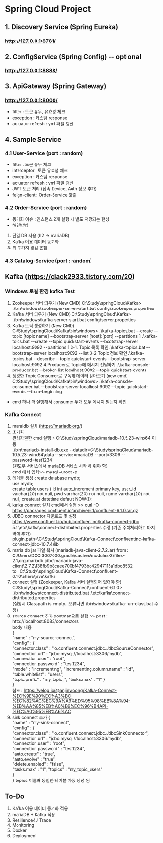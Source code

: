 # Spring Cloud Project

## 1. Discovery Service (Spring Eureka)
### http://127.0.0.1:8761/
## 2. ConfigService (Spring Config) -- optional
### http://127.0.0.1:8888/
## 3. ApiGateway (Spring Gateway)
### http://127.0.0.1:8000/
- filter : 토큰 유무, 유효성 체크
- exception : 커스텀 response
- actuator refresh : yml 파일 갱신

## 4. Sample Service
### 4.1 User-Service (port : random)
- filter : 토큰 유무 체크
- interceptor : 토큰 유효성 체크
- exception : 커스텀 response
- actuator refresh : yml 파일 갱신
- JWT 토큰 처리 (접속 Device, Auth 정보 추가)
- feign-client : Order-Service 호출

### 4.2 Order-Service (port : random)
- 동기화 이슈 : 인스턴스 2개 실행 시 별도 저장되는 현상
- 해결방법
1. 단일 DB 사용 (h2 -> mariaDB)
2. Kafka 이용 데이터 동기화
3. 위 두가지 방법 혼합 

### 4.3 Catalog-Service (port : random)

## Kafka (https://clack2933.tistory.com/20)
### Windows 로컬 환경 kafka Test
1. Zookeeper 서버 띄우기 (New CMD)
C:\Study\springCloud\Kafka>
.\bin\windows\zookeeper-server-start.bat config\zookeeper.properties
2. Kafka 서버 띄우기 (New CMD)
C:\Study\springCloud\Kafka>
.\bin\windows\kafka-server-start.bat config\server.properties
3. Kafka 토픽 생성하기 (New CMD)
C:\Study\springCloud\Kafka\bin\windows>
.\kafka-topics.bat --create --topic [topic name] --bootstrap-server [host]:[port] --partitions 1
.\kafka-toics.bat --create --topic quickstart-events --bootstrap-server localhost:9092 --partitions 1
3-1. Topic 목록 확인
.\kafka-topics.bat --bootstrap-server localhost:9092 --list
3-2 Topic 정보 확인
.\kafka-topics.bat --describe --topic quickstart-events --bootstrap-server localhost:9092
4.Producer로 Topic에 메시지 전달하기
.\kafka-console-producer.bat --broker-list localhost:9092 --topic quickstart-events
5. 생성한 Topic Consumer로 구독해 데이터 받아오기 (new cmd)
C:\Study\springCloud\Kafka\bin\windows>
.\kafka-console-consumer.bat --bootstrap-server localhost:9092 --topic quickstart-events --from-beginning
* cmd 하나 더 실행해서 consumer 두개 모두 메시지 받는지 확인

### Kafka Connect
1. maraidb 설치 (https://mariadb.org/)  
2. 초기화  
관리자권한 cmd 실행 > C:\Study\springCloud\mariadb-10.5.23-winx64 이동  
.\bin\mariadb-install-db.exe --datadir=C:\Study\springCloud\mariadb-10.5.23-winx64\data --service=mariaDB --port=3306 --password=test1234  
(윈도우 서비스에서 mariaDB 서비스 시작 해 줘야 함)  
cmd 에서 입력>> mysql -uroot -p  
3. 테이블 생성
create database mydb;  
use mydb;  
create table users ( id int auto_increment primary key, user_id varchar(20) not null, pwd varchar(20) not null, name varchar(20) not null, create_at datetime default NOW());  
4. kafka connect 설치
cmd에서 실행 >> curl -O https://packages.confluent.io/archive/6.1/confluent-6.1.0.tar.gz
5. JDBC connector 다운로드 및 설정
https://www.confluent.io/hub/confluentinc/kafka-connect-jdbc  
5.1 \etc\kafka\connect-distributed.properties 수정 (기존 주석처리하고 마지막에 추가)  
plugin.path=\C:\\Study\\springCloud\\Kafka-Connect\\confluentinc-kafka-connect-jdbc-10.7.4\\lib  
6. maria db jar 파일 복사 (mariadb-java-client-2.7.2.jar)
from : C:\Users\DCCIS067000\.gradle\caches\modules-2\files-2.1\org.mariadb.jdbc\mariadb-java-client\2.7.2\138fb9b8caee700bf4793bc42947113a1dbc8532  
to   : C:\Study\springCloud\Kafka-Connect\confluent-6.1.0\share\java\kafka  
7. connect 실행 (Zookeeper, Kafka 서버 실행되어 있어야 함)
C:\Study\springCloud\Kafka-Connect\confluent-6.1.0>  
.\bin\windows\connect-distributed.bat .\etc\kafka\connect-distributed.properties  
(실행시 Classpath is empty...오류나면 \bin\windows\kafka-run-class.bat 수정)  
8. source connect 추가 
postman으로 실행 >> post : http://localhost:8083/connectors  
body 내용  
{  
    "name" : "my-source-connect",  
    "config" : {  
        "connector.class" : "io.confluent.connect.jdbc.JdbcSourceConnector",  
        "connection.url" : "jdbc:mysql://localhost:3306/mydb",  
        "connection.user" : "root",  
        "connection.password" : "test1234",  
        "mode" : "incrementing", 
        "incrementing.column.name" : "id", 
        "table.whitelist" : "users",    
        "topic.prefix" : "my_topic_", 
        "tasks.max" : "1" 
    }    
}  
참조 : https://velog.io/@anjinwoong/Kafka-Connect-%EC%9E%90%EC%A3%BC-%EC%82%AC%EC%9A%A9%ED%95%98%EB%8A%94-%EB%AA%85%EB%A0%B9%EC%96%B4API-%EC%A0%95%EB%A6%AC  
9. sink connect 추가 
{  
    "name" : "my-sink-connect",  
    "config" : {  
        "connector.class" : "io.confluent.connect.jdbc.JdbcSinkConnector",  
        "connection.url" : "jdbc:mysql://localhost:3306/mydb",  
        "connection.user" : "root",  
        "connection.password" : "test1234",  
        "auto.create" : "true",  
        "auto.evolve" : "true",  
        "delete.enabled" : "false",  
        "tasks.max" : "1", 
        "topics" : "my_topic_users"   
    }  
}
topics 이름과 동일한 테이블 자동 생성 됨  

## To-Do
1. Kafka 이용 데이터 동기화 적용
2. mariaDB + Kafka 적용
3. Resilience4J_Trace
4. Monitoring
5. Docker
6. Deployment